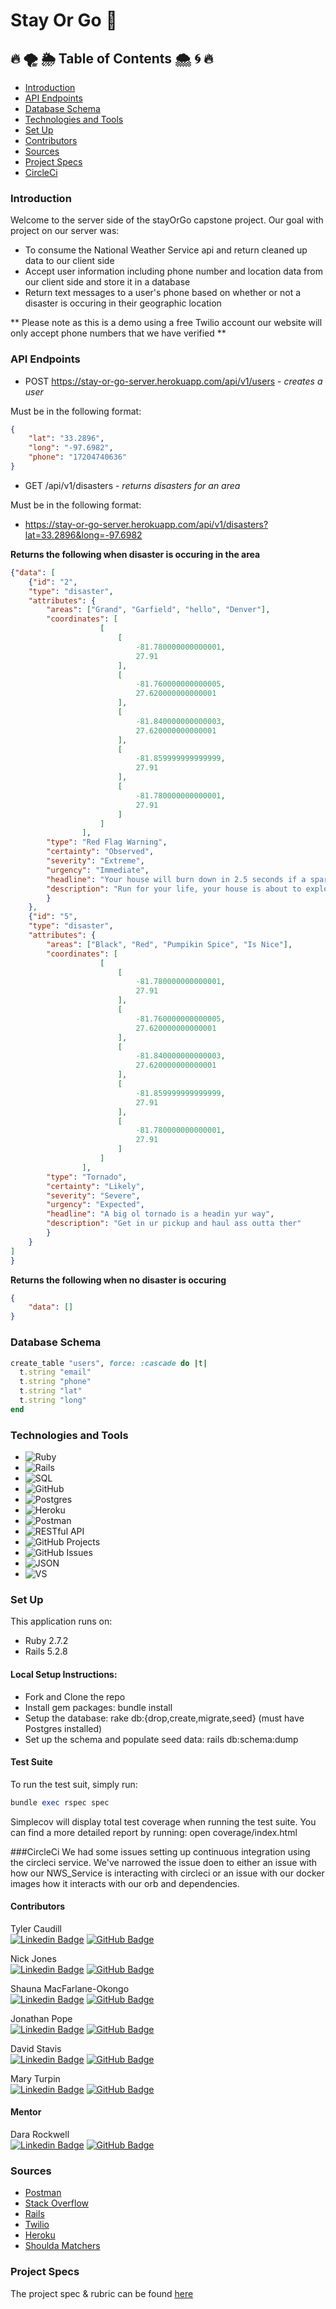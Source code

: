 # Stay Or Go 🚩
## 🔥 🌪 🌦 Table of Contents 🌨 🌀 🔥
* [Introduction](#Introduction)
* [API Endpoints](#API-Endpoints)
* [Database Schema](#Database-Schema)
* [Technologies and Tools](#Technologies-and-Tools)
* [Set Up](#Set-Up)
* [Contributors](#Contributors)
* [Sources](#Sources)
* [Project Specs](#Project-Specs)
* [CircleCi](#CircleCi)

### Introduction
Welcome to the server side of the stayOrGo capstone project. Our goal with project on our server was:
- To consume the National Weather Service api and return cleaned up data to our client side
- Accept user information including phone number and location data from our client side and store it in a database
- Return text messages to a user's phone based on whether or not a disaster is occuring in their geographic location

** Please note as this is a demo using a free Twilio account our website will only accept phone numbers that we have verified **

### API Endpoints
* POST https://stay-or-go-server.herokuapp.com/api/v1/users - *creates a user*

Must be in the following format:
```JSON
{
    "lat": "33.2896",
    "long": "-97.6982",
    "phone": "17204740636"
}
```

* GET /api/v1/disasters - *returns disasters for an area*

Must be in the following format:
* https://stay-or-go-server.herokuapp.com/api/v1/disasters?lat=33.2896&long=-97.6982

**Returns the following when disaster is occuring in the area**
```JSON
{"data": [
    {"id": "2",
    "type": "disaster",
    "attributes": {
        "areas": ["Grand", "Garfield", "hello", "Denver"],
        "coordinates": [
                    [
                        [
                            -81.780000000000001,
                            27.91
                        ],
                        [
                            -81.760000000000005,
                            27.620000000000001
                        ],
                        [
                            -81.840000000000003,
                            27.620000000000001
                        ],
                        [
                            -81.859999999999999,
                            27.91
                        ],
                        [
                            -81.780000000000001,
                            27.91
                        ]
                    ]
                ],
        "type": "Red Flag Warning",
        "certainty": "Observed",
        "severity": "Extreme",
        "urgency": "Immediate",
        "headline": "Your house will burn down in 2.5 seconds if a spark happens to ignite something",
        "description": "Run for your life, your house is about to explode and melt simoultaneously. No need to save your cats, they don't have souls anyways."
        }
    },
    {"id": "5",
    "type": "disaster",
    "attributes": {
        "areas": ["Black", "Red", "Pumpikin Spice", "Is Nice"],
        "coordinates": [
                    [
                        [
                            -81.780000000000001,
                            27.91
                        ],
                        [
                            -81.760000000000005,
                            27.620000000000001
                        ],
                        [
                            -81.840000000000003,
                            27.620000000000001
                        ],
                        [
                            -81.859999999999999,
                            27.91
                        ],
                        [
                            -81.780000000000001,
                            27.91
                        ]
                    ]
                ],
        "type": "Tornado",
        "certainty": "Likely",
        "severity": "Severe",
        "urgency": "Expected",
        "headline": "A big ol tornado is a headin yur way",
        "description": "Get in ur pickup and haul ass outta ther"
        }
    }
]
}
```
**Returns the following when no disaster is occuring**
```JSON
{
    "data": []
}
```

### Database Schema
```Ruby
create_table "users", force: :cascade do |t|
  t.string "email"
  t.string "phone"
  t.string "lat"
  t.string "long"
end
```

### Technologies and Tools
* ![Ruby](https://img.shields.io/badge/Ruby-CC342D?style=for-the-badge&logo=ruby&logoColor=white)
* ![Rails](https://img.shields.io/badge/Ruby_on_Rails-CC0000?style=for-the-badge&logo=ruby-on-rails&logoColor=white)
* ![SQL](https://img.shields.io/badge/GIT-E44C30?style=for-the-badge&logo=git&logoColor=white)
* ![GitHub](https://img.shields.io/badge/GitHub-100000?style=for-the-badge&logo=github&logoColor=white)
* ![Postgres](https://img.shields.io/badge/PostgreSQL-316192?style=for-the-badge&logo=postgresql&logoColor=white)
* ![Heroku](https://img.shields.io/badge/Heroku-430098?style=for-the-badge&logo=heroku&logoColor=white)
* ![Postman](https://img.shields.io/badge/Postman-FF6C37?style=for-the-badge&logo=Postman&logoColor=white)
* ![RESTful API](https://img.shields.io/badge/RESTful%20API-%E2%8E%94-brightgreen)
* ![GitHub Projects](https://img.shields.io/badge/GitHub-100000?style=for-the-badge&logo=github&logoColor=white)
* ![GitHub Issues](https://img.shields.io/badge/GitHub%20Projects-%F0%9F%92%BB-lightgrey)
* ![JSON](https://img.shields.io/badge/json-5E5C5C?style=for-the-badge&logo=json&logoColor=white)
* ![VS](https://img.shields.io/badge/Visual_Studio_Code-0078D4?style=for-the-badge&logo=visual%20studio%20code&logoColor=white)

### Set Up

This application runs on:
* Ruby 2.7.2
* Rails 5.2.8

#### Local Setup Instructions:
* Fork and Clone the repo
* Install gem packages: bundle install
* Setup the database: rake db:{drop,create,migrate,seed} (must have Postgres installed)
* Set up the schema and populate seed data: rails db:schema:dump

#### Test Suite

To run the test suit, simply run:
```Ruby
bundle exec rspec spec
```

Simplecov will display total test coverage when running the test suite. You can find a more detailed report by running:  open coverage/index.html

###CircleCi
We had some issues setting up continuous integration using the circleci service. We've narrowed the issue doen to either an issue with how our NWS_Service is interacting with circleci or an issue with our docker images how it interacts with our orb and dependencies. 

#### Contributors
Tyler Caudill  
[![Linkedin Badge](https://img.shields.io/badge/-LinkedIn-blue?style=flat&logo=Linkedin&logoColor=white)](https://www.linkedin.com/in/tyler-caudill-75885b240/)  [![GitHub Badge](https://img.shields.io/badge/GitHub-100000?style=for-the-badge&logo=github&logoColor=white)](https://github.com/TeeCaud)

 Nick Jones   
 [![Linkedin Badge](https://img.shields.io/badge/-LinkedIn-blue?style=flat&logo=Linkedin&logoColor=white)](https://www.linkedin.com/in/nickolas-jones-523b66b7/)  [![GitHub Badge](https://img.shields.io/badge/GitHub-100000?style=for-the-badge&logo=github&logoColor=white)](https://github.com/nlj77)

 Shauna MacFarlane-Okongo    
  [![Linkedin Badge](https://img.shields.io/badge/-LinkedIn-blue?style=flat&logo=Linkedin&logoColor=white)](https://www.linkedin.com/in/shauna-macfarlane-okongo/)  [![GitHub Badge](https://img.shields.io/badge/GitHub-100000?style=for-the-badge&logo=github&logoColor=white)](https://github.com/DrSLMac)

Jonathan Pope    
 [![Linkedin Badge](https://img.shields.io/badge/-LinkedIn-blue?style=flat&logo=Linkedin&logoColor=white)](https://www.linkedin.com/in/jonathan-m-pope/)  [![GitHub Badge](https://img.shields.io/badge/GitHub-100000?style=for-the-badge&logo=github&logoColor=white)](https://github.com/jonathanmpope)

David Stavis    
 [![Linkedin Badge](https://img.shields.io/badge/-LinkedIn-blue?style=flat&logo=Linkedin&logoColor=white)](https://www.linkedin.com/in/dstavis/)  [![GitHub Badge](https://img.shields.io/badge/GitHub-100000?style=for-the-badge&logo=github&logoColor=white)](https://github.com/dstavis)

Mary Turpin    
 [![Linkedin Badge](https://img.shields.io/badge/-LinkedIn-blue?style=flat&logo=Linkedin&logoColor=white)](https://www.linkedin.com/in/mary-turpin-434140150/)  [![GitHub Badge](https://img.shields.io/badge/GitHub-100000?style=for-the-badge&logo=github&logoColor=white)](https://github.com/MaryT573)

#### Mentor
Dara Rockwell    
 [![Linkedin Badge](https://img.shields.io/badge/-LinkedIn-blue?style=flat&logo=Linkedin&logoColor=white)](https://www.linkedin.com/in/dcrockwell/)  [![GitHub Badge](https://img.shields.io/badge/GitHub-100000?style=for-the-badge&logo=github&logoColor=white)](https://github.com/dara-rockwell)


### Sources
* [Postman](https://learning.postman.com/docs/getting-started/introduction/)
* [Stack Overflow](https://stackoverflow.com/)
* [Rails](https://guides.rubyonrails.org/v5.0/active_job_basics.html)
* [Twilio](https://www.twilio.com/docs)
* [Heroku](https://devcenter.heroku.com)
* [Shoulda Matchers](https://github.com/thoughtbot/shoulda-matchers)

### Project Specs
The project spec & rubric can be found [here](https://mod4.turing.edu/projects/capstone/)

